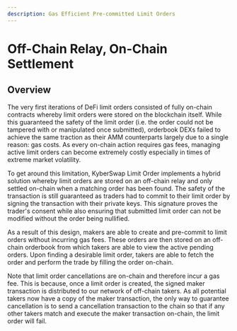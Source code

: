 ```yaml
---
description: Gas Efficient Pre-committed Limit Orders
---
```


# Off-Chain Relay, On-Chain Settlement

## Overview

The very first iterations of DeFi limit orders consisted of fully on-chain contracts whereby limit orders were stored on the blockchain itself. While this guaranteed the safety of the limit order (i.e. the order could not be tampered with or manipulated once submitted), orderbook DEXs failed to achieve the same traction as their AMM counterparts largely due to a single reason: gas costs. As every on-chain action requires gas fees, managing active limit orders can become extremely costly especially in times of extreme market volatility.

To get around this limitation, KyberSwap Limit Order implements a hybrid solution whereby limit orders are stored on an off-chain relay and only settled on-chain when a matching order has been found. The safety of the transaction is still guaranteed as traders had to commit to their limit order by signing the transaction with their private keys. This signature proves the trader's consent while also ensuring that submitted limit order can not be modified without the order being nullified.

As a result of this design, makers are able to create and pre-commit to limit orders without incurring gas fees. These orders are then stored on an off-chain orderbook from which takers are able to view the active pending orders. Upon finding a desirable limit order, takers are able to fetch the order and perform the trade by filling the order on-chain.

Note that limit order cancellations are on-chain and therefore incur a gas fee. This is because, once a limit order is created, the signed maker transaction is distributed to our network of off-chain takers. As all potential takers now have a copy of the maker transaction, the only way to guarantee cancellation is to send a cancellation transaction to the chain so that if any other takers match and execute the maker transaction on-chain, the limit order will fail.
